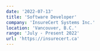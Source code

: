 ```yaml
---
date: '2022-07-13'
title: 'Software Developer'
company: 'InsureCert Systems Inc.'
location: 'Vancouver, B.C.'
range: 'July - Present 2022'
url: 'https://insurecert.ca'
---
```


<!-- - Fullstack development - Python, Django, Angular, Svelte, Handlebars, jQuery.
- Custom API Integrations using REST and SOAP services.
- Bug fixes for frontend, database management using PostgreSQL w/ Django schemas.
- Server management using SaltStack. -->
